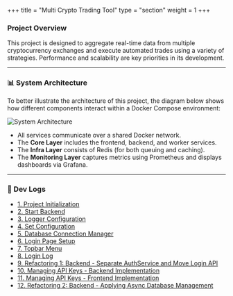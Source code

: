 +++
title = "Multi Crypto Trading Tool"
type = "section"
weight = 1
+++

### Project Overview

This project is designed to aggregate real-time data from multiple cryptocurrency exchanges and execute automated trades using a variety of strategies. Performance and scalability are key priorities in its development.

---

### 📊 System Architecture

To better illustrate the architecture of this project, the diagram below shows how different components interact within a Docker Compose environment:

![System Architecture](/images/projects/mcttool/system-architecture.png)

- All services communicate over a shared Docker network.
- The **Core Layer** includes the frontend, backend, and worker services.
- The **Infra Layer** consists of Redis (for both queuing and caching).
- The **Monitoring Layer** captures metrics using Prometheus and displays dashboards via Grafana.

---

### 📁 Dev Logs

- [1. Project Initialization](/multi-crypto-trading-tool/dev-logs/initializeProject/)
- [2. Start Backend](/multi-crypto-trading-tool/dev-logs/startBackend/)
- [3. Logger Configuration](/multi-crypto-trading-tool/dev-logs/loggerConfig/)
- [4. Set Configuration](/multi-crypto-trading-tool/dev-logs/setConfig/)
- [5. Database Connection Manager](/multi-crypto-trading-tool/dev-logs/databaseConnMng/)
- [6. Login Page Setup](/multi-crypto-trading-tool/dev-logs/login/)
- [7. Topbar Menu](/multi-crypto-trading-tool/dev-logs/topBarMenu/)
- [8. Login Log](/multi-crypto-trading-tool/dev-logs/loginlog/)
- [9. Refactoring 1: Backend - Separate AuthService and Move Login API](/multi-crypto-trading-tool/dev-logs/refactor1/)
- [10. Managing API Keys - Backend Implementation](/multi-crypto-trading-tool/dev-logs/mngapikeys1/)
- [11. Managing API Keys - Frontend Implementation](/multi-crypto-trading-tool/dev-logs/mngapikeys2/)
- [12. Refactoring 2: Backend - Applying Async Database Management](/multi-crypto-trading-tool/dev-logs/refactor2/)
